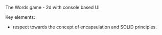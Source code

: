 The Words game - 2d with console based UI

Key elements:
- respect towards the concept of encapsulation and SOLID principles.
